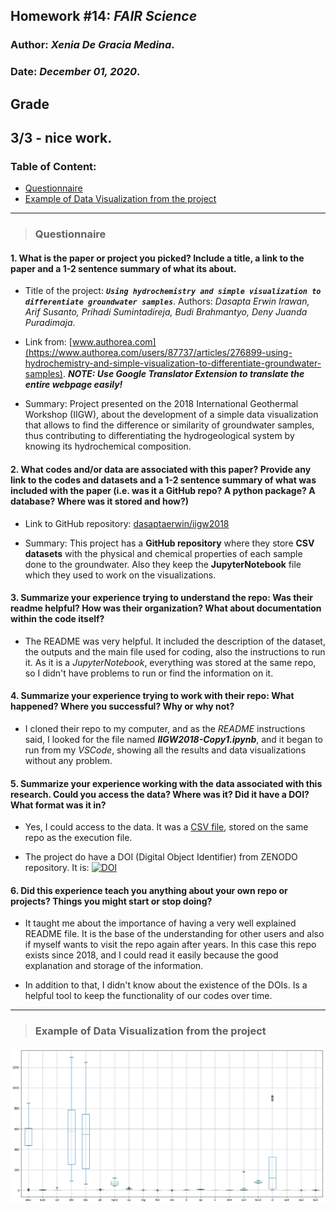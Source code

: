 ## Homework #14: *FAIR Science*
### Author:  *Xenia De Gracia Medina*.
### Date: *December 01, 2020*.

## Grade
3/3 - nice work.
---
### Table of Content:
- [ Questionnaire](#quest)
- [ Example of Data Visualization from the project](#visual)

---
<a name="quest"></a>
>### **Questionnaire**

#### 1. **What is the paper or project you picked? Include a title, a link to the paper and a 1-2 sentence summary of what its about.**

- Title of the project: ***`Using hydrochemistry and simple visualization to differentiate groundwater samples`***. Authors: *Dasapta Erwin Irawan, Arif Susanto, Prihadi Sumintadireja, Budi Brahmantyo, Deny Juanda Puradimaja*.

- Link from: [www.authorea.com](https://www.authorea.com/users/87737/articles/276899-using-hydrochemistry-and-simple-visualization-to-differentiate-groundwater-samples). ***NOTE: Use Google Translator Extension to translate the entire webpage easily!***

- Summary: Project presented on the 2018 International Geothermal Workshop (IIGW), about the development of a simple data visualization that allows to find the difference or similarity of groundwater samples, thus contributing to differentiating the hydrogeological system by knowing its hydrochemical composition.

#### 2. **What codes and/or data are associated with this paper? Provide any link to the codes and datasets and a 1-2 sentence summary of what was included with the paper (i.e. was it a GitHub repo? A python package? A database? Where was it stored and how?)**

- Link to GitHub repository: [dasaptaerwin/iigw2018](https://github.com/dasaptaerwin/iigw2018)

- Summary: This project has a **GitHub repository** where they store **CSV datasets** with the physical and chemical properties of each sample done to the groundwater. Also they keep the **JupyterNotebook** file which they used to work on the visualizations.

#### 3. **Summarize your experience trying to understand the repo: Was their readme helpful? How was their organization? What about documentation within the code itself?**

- The README was very helpful. It included the description of the dataset, the outputs and the main file used for coding, also the instructions to run it. As it is a *JupyterNotebook*, everything was stored at the same repo, so I didn't have problems to run or find the information on it.

#### 4. **Summarize your experience trying to work with their repo: What happened? Where you successful? Why or why not?**

- I cloned their repo to my computer, and as the *README* instructions said, I looked for the file named ***IIGW2018-Copy1.ipynb***, and it began to run from my *VSCode*, showing all the results and data visualizations without any problem.


#### 5. **Summarize your experience working with the data associated with this research. Could you access the data? Where was it? Did it have a DOI? What format was it in?**

- Yes, I could access to the data. It was a [CSV file](https://github.com/dasaptaerwin/iigw2018/blob/master/data_arifs_2.csv), stored on the same repo as the execution file.

- The project do have a DOI (Digital Object Identifier) from ZENODO repository. It is: [![DOI](https://zenodo.org/badge/123732860.svg)](https://zenodo.org/badge/latestdoi/123732860)


#### 6. **Did this experience teach you anything about your own repo or projects? Things you might start or stop doing?**

- It taught me about the importance of having a very well explained README file. It is the base of the understanding for other users and also if myself wants to visit the repo again after years. In this case this repo exists since 2018, and I could read it easily because the good explanation and storage of the information.

- In addition to that, I didn't know about the existence of the DOIs. Is a helpful tool  to keep the functionality of our codes  over time.

---
<a name="visual"></a>
>### **Example of Data Visualization from the project**
![](assets/DeGraciaMedina_HW14-2b032620.png)
